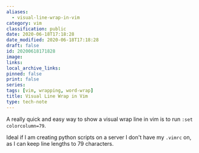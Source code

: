 ```yaml
---
aliases:
  - visual-line-wrap-in-vim
category: vim
classification: public
date: 2020-06-18T17:18:28
date_modified: 2020-06-18T17:18:28
draft: false
id: 20200618171828
image: 
links: 
local_archive_links: 
pinned: false
print: false
series: 
tags: [vim, wrapping, word-wrap]
title: Visual Line Wrap in Vim
type: tech-note
---
```


A really quick and easy way to show a visual wrap line in vim is to run `:set colorcolumn=79`.

Ideal if I am creating python scripts on a server I don't have my `.vimrc` on, as I can keep line lengths to 79 characters.

